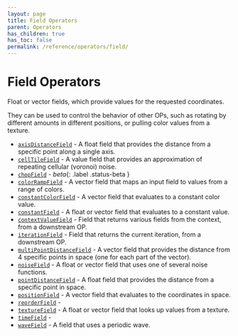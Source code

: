 ```yaml
---
layout: page
title: Field Operators
parent: Operators
has_children: true
has_toc: false
permalink: /reference/operators/field/
---
```


# Field Operators

Float or vector fields, which provide values for the requested coordinates.

They can be used to control the behavior of other OPs, such as rotating by
different amounts in different positions, or pulling color values from a
texture.

* [`axisDistanceField`](axisDistanceField/) - A float field that provides the distance from a specific point along a single axis.
* [`cellTileField`](cellTileField/) - A value field that provides an approximation of repeating cellular (voronoi) noise.
* [`chopField`](chopField/) -  *beta*{: .label .status-beta }
* [`colorRampField`](colorRampField/) - A vector field that maps an input field to values from a range of colors.
* [`constantColorField`](constantColorField/) - A vector field that evaluates to a constant color value.
* [`constantField`](constantField/) - A float or vector field that evaluates to a constant value.
* [`contextValueField`](contextValueField/) - Field that returns various fields from the context, from a downstream OP.
* [`iterationField`](iterationField/) - Field that returns the current iteration, from a downstream OP.
* [`multiPointDistanceField`](multiPointDistanceField/) - A vector field that provides the distance from 4 specific points in space (one for each part of the vector).
* [`noiseField`](noiseField/) - A float or vector field that uses one of several noise functions.
* [`pointDistanceField`](pointDistanceField/) - A float field that provides the distance from a specific point in space.
* [`positionField`](positionField/) - A vector field that evaluates to the coordinates in space.
* [`reorderField`](reorderField/) - 
* [`textureField`](textureField/) - A float or vector field that looks up values from a texture.
* [`timeField`](timeField/) - 
* [`waveField`](waveField/) - A field that uses a periodic wave.
